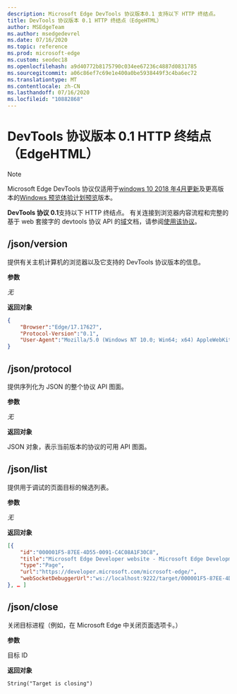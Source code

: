 ```yaml
---
description: Microsoft Edge DevTools 协议版本0.1 支持以下 HTTP 终结点。
title: DevTools 协议版本 0.1 HTTP 终结点（EdgeHTML）
author: MSEdgeTeam
ms.author: msedgedevrel
ms.date: 07/16/2020
ms.topic: reference
ms.prod: microsoft-edge
ms.custom: seodec18
ms.openlocfilehash: a9d40772b8175790c034ee67236c4887d0831785
ms.sourcegitcommit: a06c86ef7c69e1e400a0be5938449f3c4ba6ec72
ms.translationtype: MT
ms.contentlocale: zh-CN
ms.lasthandoff: 07/16/2020
ms.locfileid: "10882868"
---
```

# DevTools 协议版本 0.1 HTTP 终结点（EdgeHTML）  

> [!NOTE]
> Microsoft Edge DevTools 协议仅适用于[windows 10 2018 年4月更新](https://blogs.windows.com/windowsexperience/2018/04/30/how-to-get-the-windows-10-april-2018-update/#5VXkQMU41CJzZPER.97)及更高版本的[Windows 预览体验计划预览](https://insider.windows.com/en-us/getting-started/)版本。

**DevTools 协议 0.1**支持以下 HTTP 终结点。 有关连接到浏览器内容流程和完整的基于 web 套接字的 devtools 协议 API 的[域](domains/index.md)文档，请参阅[使用该协议](../index.md#using-the-protocol)。

## /json/version
提供有关主机计算机的浏览器以及它支持的 DevTools 协议版本的信息。

**参数**

*无*

**返回对象**

```json
{
    "Browser":"Edge/17.17627",
    "Protocol-Version":"0.1",
    "User-Agent":"Mozilla/5.0 (Windows NT 10.0; Win64; x64) AppleWebKit/537.36 (KHTML, like Gecko) Chrome/64.0.3282.140 Safari/537.36 Edge/17.17627"
}
```

## /json/protocol

提供序列化为 JSON 的整个协议 API 图面。

**参数**

*无*

**返回对象**

JSON 对象，表示当前版本的协议的可用 API 图面。

## /json/list

提供用于调试的页面目标的候选列表。

**参数**

*无*

**返回对象**

```json
[{
    "id":"000001F5-87EE-4D55-0091-C4C08A1F30C8",
    "title":"Microsoft Edge Developer website - Microsoft Edge Development",
    "type":"Page",
    "url":"https://developer.microsoft.com/microsoft-edge/",
    "webSocketDebuggerUrl":"ws://localhost:9222/target/000001F5-87EE-4D55-0091-C4C08A1F30C8"
}, … ]
```

## /json/close

关闭目标进程（例如，在 Microsoft Edge 中关闭页面选项卡。）

**参数**

目标 ID 

**返回对象**

```
String("Target is closing")
```
